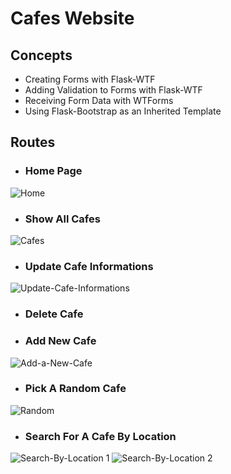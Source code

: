 # Cafes Website
## Concepts
- Creating Forms with Flask-WTF
- Adding Validation to Forms with Flask-WTF
- Receiving Form Data with WTForms
- Using Flask-Bootstrap as an Inherited Template
## Routes
- ### Home Page
![Home](https://user-images.githubusercontent.com/110006999/208802588-286fe70c-ae69-4fc8-81d8-1e1c1f7ce2b5.png)

- ### Show All Cafes
![Cafes](https://user-images.githubusercontent.com/110006999/208802600-a98cc361-7451-44b7-b4eb-782929ea562d.png)

- ### Update Cafe Informations
![Update-Cafe-Informations](https://user-images.githubusercontent.com/110006999/208802668-c8bc1f98-0af7-4175-bf8a-470a11845ca4.png)

- ### Delete Cafe

- ### Add New Cafe
![Add-a-New-Cafe](https://user-images.githubusercontent.com/110006999/208802699-b4a3b53d-484e-4551-b10d-1f3cd2922638.png)

- ### Pick A Random Cafe
![Random](https://user-images.githubusercontent.com/110006999/208802733-223d9eeb-ceab-410b-bfdc-698bf2f176e6.png)

- ### Search For A Cafe By Location
![Search-By-Location 1](https://user-images.githubusercontent.com/110006999/208802753-5a33773c-0ba2-46d5-a4b7-9d371d7e6155.png)
![Search-By-Location 2](https://user-images.githubusercontent.com/110006999/208802778-d7428ce9-75a3-4cdc-b64d-5c95b106b275.png)
